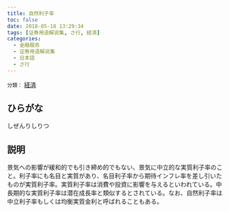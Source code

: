 ```yaml
---
title: 自然利子率
toc: false
date: 2018-05-18 13:29:34
tags: [证券用语解说集, さ行, 経済]
categories:
  - 金融服务
  - 证券用语解说集
  - 日本語
  - さ行
---
```


`分類：` [経済](/tags/経済/)

## ひらがな

しぜんりしりつ

## 説明

景気への影響が緩和的でも引き締め的でもない、景気に中立的な実質利子率のこと。利子率にも名目と実質があり、名目利子率から期待インフレ率を差し引いたものが実質利子率。実質利子率は消費や投資に影響を与えるといわれている。中長期的な実質利子率は潜在成長率と類似するとされている。なお、自然利子率は中立利子率もしくは均衡実質金利と呼ばれることもある。
